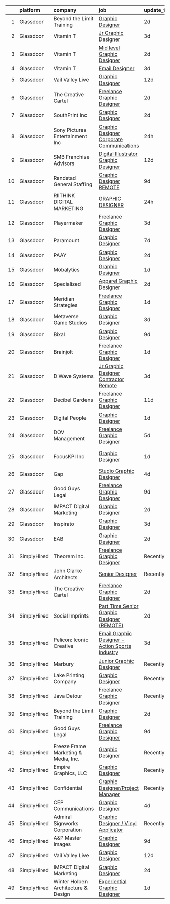 

|    | platform    | company                              | job                                                                                                                                                                                                                                                                                                                                                                                                                                                                                                                                                                                                                                                                                                                                                                                                                                                                                                                                                                                                                  | update_time   | location          |
|---:|:------------|:-------------------------------------|:---------------------------------------------------------------------------------------------------------------------------------------------------------------------------------------------------------------------------------------------------------------------------------------------------------------------------------------------------------------------------------------------------------------------------------------------------------------------------------------------------------------------------------------------------------------------------------------------------------------------------------------------------------------------------------------------------------------------------------------------------------------------------------------------------------------------------------------------------------------------------------------------------------------------------------------------------------------------------------------------------------------------|:--------------|:------------------|
|  1 | Glassdoor   | Beyond the Limit Training            | [Graphic Designer](https://www.glassdoor.com/partner/jobListing.htm?pos=126&ao=1136043&s=58&guid=000001820aece8ada25c3f1cc606d3b0&src=GD_JOB_AD&t=SR&vt=w&ea=1&cs=1_e11de79b&cb=1658040674817&jobListingId=1008005351033&jrtk=3-0-1g85epq79klt9801-1g85epq7pghp1800-08e4480687d408e3-)                                                                                                                                                                                                                                                                                                                                                                                                                                                                                                                                                                                                                                                                                                                               | 2d            | Remote            |
|  2 | Glassdoor   | Vitamin T                            | [Jr  Graphic Designer](https://www.glassdoor.com/partner/jobListing.htm?pos=101&ao=1110586&s=58&guid=000001820aece8ada25c3f1cc606d3b0&src=GD_JOB_AD&t=SR&vt=w&cs=1_54d8fc8e&cb=1658040674814&jobListingId=1008004122109&cpc=F41FEAB56D215062&jrtk=3-0-1g85epq79klt9801-1g85epq7pghp1800-f927bbf179ecebf4--6NYlbfkN0DMrcEu7yrtATojKJA7cEzGQ3FdRGWLh0CZQInL4ECGI6k5tN82kdM0cJmh4vC7GgjU4IZFPHYOlc5pUxMEeRMxtJYZKHkPHdtO62Iy9lVoZhAIu2S4XzkDEEtmJ95GBdsERpUV-98-k1rqGhn_uEH7OyVudsc8q053j9TlfObxltI6pb6VRfdHU47E2-diGeLTqH9IY-K74qLOGP03gL6CyzJAHCW2uqnVzb-UpaoifjtVr1pCMUmdENgfk0KMXVfwltC_UjwHenhL2fk7wU6A59tjAqsYehycPvzT05lYoARjgj7BcjK_fSp--Tr9fxFtCuZUiHqEp2jK4sWNSQbq-ayBwilPZgy7t39IOgrXaYgPYUwWIpEzX7StX6grWyJTkLM_vAY-fN6oxoSmATMClW-sW1T2CVH9SOMbuZ85OJ1HhEIPbdfIYCLeGiEeFH2pmEBUII9ZMeSJON7-OTo0)                                                                                                                                                                                                           | 3d            | Carlsbad, CA      |
|  3 | Glassdoor   | Vitamin T                            | [Mid   level Graphic Designer](https://www.glassdoor.com/partner/jobListing.htm?pos=102&ao=1110586&s=58&guid=000001820aece8ada25c3f1cc606d3b0&src=GD_JOB_AD&t=SR&vt=w&cs=1_c4b6d43b&cb=1658040674814&jobListingId=1008006319447&cpc=654405A9B1E0A9F5&jrtk=3-0-1g85epq79klt9801-1g85epq7pghp1800-f9fabf44bb206b15--6NYlbfkN0DMrcEu7yrtATojKJA7cEzGQ3FdRGWLh0CZQInL4ECGI6k5tN82kdM0OKoro5eXmjo80z3blDf38BJT6PiG4ccsA8LiMmGAtq3yD68f-U9PLNCCWdaZ1adYYMyy8BQ2_1Dh29NdEPdMHJM7rEbRkaJh7FO9tp_nhCjIy0_4fE5btTE4SMUm_vKTTdJgAmuP_8WokDE8Jlty4HE51C4M0ro9J3ZkRbc5fzKoNqQrMwsKReaOh8veS0-RzhNC4IynOMwsSj5trKDN2ZBOh1SY8Ci7DB98hXGpyGdQUckEnsWyBtAGEF-GcHBFGVzV-0SBfnFLKQ0VfASHdMn99fCc9b0jumIVcWVsOj2MQ7QTSurMvO7DUjdWMW9VxQZGJsChxKdfgSDI6zJS0U7rrjojGIlmRxaF8OckDV2UxOF4gUvYMWF2kW9HI3ryW93GvU0C3I1Tfc3ch8Sq1FDjmQTJ1EaU)                                                                                                                                                                                                   | 2d            | Remote            |
|  4 | Glassdoor   | Vitamin T                            | [Email Designer](https://www.glassdoor.com/partner/jobListing.htm?pos=105&ao=1110586&s=58&guid=000001820aece8ada25c3f1cc606d3b0&src=GD_JOB_AD&t=SR&vt=w&cs=1_2814edaf&cb=1658040674815&jobListingId=1008002796766&cpc=3BA4CE39D5B5DEF5&jrtk=3-0-1g85epq79klt9801-1g85epq7pghp1800-d87153d55e7e46a1--6NYlbfkN0DMrcEu7yrtATojKJA7cEzGQ3FdRGWLh0CZQInL4ECGI6k5tN82kdM0OKoro5eXmjql8SpAchbaBvot-IE8GEt7H0Wn7yzLDQibqQCjyq5rFuLesK_Ha0vnmsSq6hQiCPnlT9Or5hPi1CPf3l1Z14EsOZft4d7P_VIjuqwxh2cLfcnqbo-07O_9vCMO9H2-yNxDk3CCKlDbT393x0FrQT1Qw6JR0dydfecOCmvVkAmun-BWvyxkbb9Yl6DbVixZGe7f60EdrBBoyej7s58dnbwpX3zBgOvL6GyOdqX1I4dJJI9J_4c7LnypAMgFfn5HQZM2ZRJfMLtk-4RpMwsDm7XaVuwp66-yp_17xYRKm1yJjaCO-8UXfvRj9cuEkppP8nV4Ug41V7LjMrpx_cqVmiQUgA22c9pG4czOoaGYMibLzm3qVdsGxwwFjpHewBFefWd46CYaUykQtDv6JxGGjXZ6)                                                                                                                                                                                                                 | 3d            | Remote            |
|  5 | Glassdoor   | Vail Valley Live                     | [Graphic Designer](https://www.glassdoor.com/partner/jobListing.htm?pos=120&ao=1136043&s=58&guid=000001820aece8ada25c3f1cc606d3b0&src=GD_JOB_AD&t=SR&vt=w&ea=1&cs=1_89850485&cb=1658040674817&jobListingId=1007982837774&jrtk=3-0-1g85epq79klt9801-1g85epq7pghp1800-a68e0fb8a05972df-)                                                                                                                                                                                                                                                                                                                                                                                                                                                                                                                                                                                                                                                                                                                               | 12d           | Remote            |
|  6 | Glassdoor   | The Creative Cartel                  | [Freelance Graphic Designer](https://www.glassdoor.com/partner/jobListing.htm?pos=115&ao=1136043&s=58&guid=000001820aece8ada25c3f1cc606d3b0&src=GD_JOB_AD&t=SR&vt=w&ea=1&cs=1_2de2689b&cb=1658040674816&jobListingId=1008006220654&jrtk=3-0-1g85epq79klt9801-1g85epq7pghp1800-75d714e04485a254-)                                                                                                                                                                                                                                                                                                                                                                                                                                                                                                                                                                                                                                                                                                                     | 2d            | Remote            |
|  7 | Glassdoor   | SouthPrint  Inc                      | [Graphic Designer](https://www.glassdoor.com/partner/jobListing.htm?pos=121&ao=1136043&s=58&guid=000001820aece8ada25c3f1cc606d3b0&src=GD_JOB_AD&t=SR&vt=w&ea=1&cs=1_593bba8a&cb=1658040674817&jobListingId=1008005281632&jrtk=3-0-1g85epq79klt9801-1g85epq7pghp1800-330f3d80602c997d-)                                                                                                                                                                                                                                                                                                                                                                                                                                                                                                                                                                                                                                                                                                                               | 2d            | Remote            |
|  8 | Glassdoor   | Sony Pictures Entertainment  Inc     | [Graphic Designer  Corporate Communications](https://www.glassdoor.com/partner/jobListing.htm?pos=129&ao=1136043&s=58&guid=000001820aece8ada25c3f1cc606d3b0&src=GD_JOB_AD&t=SR&vt=w&cs=1_1cca575f&cb=1658040674818&jobListingId=1008009630805&jrtk=3-0-1g85epq79klt9801-1g85epq7pghp1800-6c3fee5b5e2003a0-)                                                                                                                                                                                                                                                                                                                                                                                                                                                                                                                                                                                                                                                                                                          | 24h           | Culver City, CA   |
|  9 | Glassdoor   | SMB Franchise Advisors               | [Digital Illustrator Graphic Designer](https://www.glassdoor.com/partner/jobListing.htm?pos=111&ao=1136043&s=58&guid=000001820aece8ada25c3f1cc606d3b0&src=GD_JOB_AD&t=SR&vt=w&ea=1&cs=1_27773c4d&cb=1658040674816&jobListingId=1007982450518&jrtk=3-0-1g85epq79klt9801-1g85epq7pghp1800-c5add34959eea285-)                                                                                                                                                                                                                                                                                                                                                                                                                                                                                                                                                                                                                                                                                                           | 12d           | Remote            |
| 10 | Glassdoor   | Randstad General Staffing            | [Graphic Designer   REMOTE](https://www.glassdoor.com/partner/jobListing.htm?pos=103&ao=1110586&s=58&guid=000001820aece8ada25c3f1cc606d3b0&src=GD_JOB_AD&t=SR&vt=w&ea=1&cs=1_5311b1b4&cb=1658040674814&jobListingId=1007990726948&cpc=8795CF9063CD573D&jrtk=3-0-1g85epq79klt9801-1g85epq7pghp1800-4705afaf81c910a4--6NYlbfkN0BP0SNj5t90jkfF5SbRhYc-YYyKnIlIACqwosTKYtJiUOPFcGVraBBNH3PqNVaKMlOuVmRJWKrrq4EM2jRhWlKfZxM8eXEywoHlN3U-M2UVWO94To79VdvpioeFj0KoewcVhePBU7vspZEM1G4UbOHc7zykI3Y0lskQjYjoXHr1-1fzniQvjeCbocNWq5LjqS6fds3FJFRM_kHJ1MRyygIrx9PxjhEmA1OBAGTbmkeqwSXKEsMJdDTn7pX7UiydqLnXw5YyYG1uYLPd5Fv7gmykulPGam3vN1YbvZkxSMf0CLQPtqrTCB_MprzYV0VezPjXDaXEF4SYZPlI-Jj_6F6-wz1rqQk7M3e9CAENIVZy1TE4ElnaSRli-hlbu8A5MtUFxWxIt8vE-cuQlXe9V0sNmz_CiA-ZH5WXqjKCnJ78USoQT5bRnnL_VPtVhuGBGBY5GdXPeaS_jnoeer7DzECeLgPLcr-fTIIWUv1SLMHKSoARQCmc9j3MekCDINcx2N5jfSpQJbhNuNSLgh0FuAtYpaOUlRZQqzJCVJewzGy_RBtos1SGQsdBcO7A-LZvWzl-S08Od2N8_gYRapyXHOOS_9tFNKY8vy1toKPVxMOlJC0AE7RbJ0yQi1iMjQ2bGyMyuxFqV7IsGtdADYad4jVg) | 9d            | Remote            |
| 11 | Glassdoor   | RIITHINK DIGITAL MARKETING           | [GRAPHIC DESIGNER](https://www.glassdoor.com/partner/jobListing.htm?pos=127&ao=1136043&s=58&guid=000001820aece8ada25c3f1cc606d3b0&src=GD_JOB_AD&t=SR&vt=w&cs=1_50667a90&cb=1658040674818&jobListingId=1008009941694&jrtk=3-0-1g85epq79klt9801-1g85epq7pghp1800-36b7091d21f54992-)                                                                                                                                                                                                                                                                                                                                                                                                                                                                                                                                                                                                                                                                                                                                    | 24h           | Carrboro, NC      |
| 12 | Glassdoor   | Playermaker                          | [Freelance Graphic Designer](https://www.glassdoor.com/partner/jobListing.htm?pos=116&ao=1136043&s=58&guid=000001820aece8ada25c3f1cc606d3b0&src=GD_JOB_AD&t=SR&vt=w&ea=1&cs=1_da1d86d5&cb=1658040674816&jobListingId=1008002913738&jrtk=3-0-1g85epq79klt9801-1g85epq7pghp1800-0015d32ae1299b20-)                                                                                                                                                                                                                                                                                                                                                                                                                                                                                                                                                                                                                                                                                                                     | 3d            | Remote            |
| 13 | Glassdoor   | Paramount                            | [Graphic Designer](https://www.glassdoor.com/partner/jobListing.htm?pos=107&ao=1136043&s=58&guid=000001820aece8ada25c3f1cc606d3b0&src=GD_JOB_AD&t=SR&vt=w&cs=1_c7a03b4e&cb=1658040674815&jobListingId=1007994729738&jrtk=3-0-1g85epq79klt9801-1g85epq7pghp1800-15ee6a645793f452-)                                                                                                                                                                                                                                                                                                                                                                                                                                                                                                                                                                                                                                                                                                                                    | 7d            | New York, NY      |
| 14 | Glassdoor   | PAAY                                 | [Graphic Designer](https://www.glassdoor.com/partner/jobListing.htm?pos=117&ao=1136043&s=58&guid=000001820aece8ada25c3f1cc606d3b0&src=GD_JOB_AD&t=SR&vt=w&cs=1_7ace1966&cb=1658040674819&jobListingId=1008005796786&jrtk=3-0-1g85epq79klt9801-1g85epq7pghp1800-6daaff955a2371a7-)                                                                                                                                                                                                                                                                                                                                                                                                                                                                                                                                                                                                                                                                                                                                    | 2d            | Remote            |
| 15 | Glassdoor   | Mobalytics                           | [Graphic Designer](https://www.glassdoor.com/partner/jobListing.htm?pos=109&ao=1136043&s=58&guid=000001820aece8ada25c3f1cc606d3b0&src=GD_JOB_AD&t=SR&vt=w&cs=1_badf803e&cb=1658040674815&jobListingId=1008008952128&jrtk=3-0-1g85epq79klt9801-1g85epq7pghp1800-afcef7a9f3b8bab9-)                                                                                                                                                                                                                                                                                                                                                                                                                                                                                                                                                                                                                                                                                                                                    | 1d            | Remote            |
| 16 | Glassdoor   | Specialized                          | [Apparel Graphic Designer](https://www.glassdoor.com/partner/jobListing.htm?pos=108&ao=1136043&s=58&guid=000001820aece8ada25c3f1cc606d3b0&src=GD_JOB_AD&t=SR&vt=w&cs=1_2d553444&cb=1658040674815&jobListingId=1008006391637&jrtk=3-0-1g85epq79klt9801-1g85epq7pghp1800-7393a12534246f16-)                                                                                                                                                                                                                                                                                                                                                                                                                                                                                                                                                                                                                                                                                                                            | 2d            | Morgan Hill, CA   |
| 17 | Glassdoor   | Meridian Strategies                  | [Freelance Graphic Designer](https://www.glassdoor.com/partner/jobListing.htm?pos=118&ao=1136043&s=58&guid=000001820aece8ada25c3f1cc606d3b0&src=GD_JOB_AD&t=SR&vt=w&ea=1&cs=1_85c96087&cb=1658040674816&jobListingId=1008008579877&jrtk=3-0-1g85epq79klt9801-1g85epq7pghp1800-2a0b208156ed0ebd-)                                                                                                                                                                                                                                                                                                                                                                                                                                                                                                                                                                                                                                                                                                                     | 1d            | Remote            |
| 18 | Glassdoor   | Metaverse Game Studios               | [Graphic Designer](https://www.glassdoor.com/partner/jobListing.htm?pos=124&ao=1136043&s=58&guid=000001820aece8ada25c3f1cc606d3b0&src=GD_JOB_AD&t=SR&vt=w&ea=1&cs=1_dcd3c392&cb=1658040674817&jobListingId=1008003977415&jrtk=3-0-1g85epq79klt9801-1g85epq7pghp1800-14767983c0836913-)                                                                                                                                                                                                                                                                                                                                                                                                                                                                                                                                                                                                                                                                                                                               | 3d            | Remote            |
| 19 | Glassdoor   | Bixal                                | [Graphic Designer](https://www.glassdoor.com/partner/jobListing.htm?pos=125&ao=1136043&s=58&guid=000001820aece8ada25c3f1cc606d3b0&src=GD_JOB_AD&t=SR&vt=w&cs=1_0f721dba&cb=1658040674817&jobListingId=1007990727294&jrtk=3-0-1g85epq79klt9801-1g85epq7pghp1800-1b5e0baccb0f173d-)                                                                                                                                                                                                                                                                                                                                                                                                                                                                                                                                                                                                                                                                                                                                    | 9d            | Remote            |
| 20 | Glassdoor   | Brainjolt                            | [Freelance Graphic Designer](https://www.glassdoor.com/partner/jobListing.htm?pos=128&ao=1136043&s=58&guid=000001820aece8ada25c3f1cc606d3b0&src=GD_JOB_AD&t=SR&vt=w&ea=1&cs=1_e50616ea&cb=1658040674818&jobListingId=1008008216172&jrtk=3-0-1g85epq79klt9801-1g85epq7pghp1800-0cc6100233087d5e-)                                                                                                                                                                                                                                                                                                                                                                                                                                                                                                                                                                                                                                                                                                                     | 1d            | Los Angeles, CA   |
| 21 | Glassdoor   | D Wave Systems                       | [Jr  Graphic Designer   Contractor   Remote](https://www.glassdoor.com/partner/jobListing.htm?pos=106&ao=1136043&s=58&guid=000001820aece8ada25c3f1cc606d3b0&src=GD_JOB_AD&t=SR&vt=w&cs=1_d80e87c3&cb=1658040674815&jobListingId=1008003592000&jrtk=3-0-1g85epq79klt9801-1g85epq7pghp1800-a164a3fb0e35e30e-)                                                                                                                                                                                                                                                                                                                                                                                                                                                                                                                                                                                                                                                                                                          | 3d            | Remote            |
| 22 | Glassdoor   | Decibel Gardens                      | [Freelance Graphic Designer](https://www.glassdoor.com/partner/jobListing.htm?pos=123&ao=1136043&s=58&guid=000001820aece8ada25c3f1cc606d3b0&src=GD_JOB_AD&t=SR&vt=w&ea=1&cs=1_39de4f10&cb=1658040674817&jobListingId=1007985016865&jrtk=3-0-1g85epq79klt9801-1g85epq7pghp1800-07ae5562d47fac6d-)                                                                                                                                                                                                                                                                                                                                                                                                                                                                                                                                                                                                                                                                                                                     | 11d           | Remote            |
| 23 | Glassdoor   | Digital People                       | [Graphic Designer](https://www.glassdoor.com/partner/jobListing.htm?pos=104&ao=1110586&s=58&guid=000001820aece8ada25c3f1cc606d3b0&src=GD_JOB_AD&t=SR&vt=w&ea=1&cs=1_87147bf4&cb=1658040674815&jobListingId=1008008653080&cpc=8795CF9063CD573D&jrtk=3-0-1g85epq79klt9801-1g85epq7pghp1800-5d8642c1213b67c6--6NYlbfkN0CQRQ3eiV4YWjrRS1ho7HVQ9JO8v6Fb3eU0yDOJbdOiEoxcbMbAZ5AqIhvJgyRVJMa4bG08yK6WRuCOVZsY8gGMYqkIWBZx3h6fL8z2DNBr0O0mp4ACsAujdMUx9_zWJVcwqS5-5f6d0rk04RGuuKwL8rq8bEvyr7B4kapNyJthbaAtsvAuH5yLnVhrUe7RDDR--CJyPTradr95DaLKN_483KUFZJz8IYDUgE9RG_ehh6KRmvNj0gFarN9GK24t-6Qhg-ZtvzMTtib7BbuOtRlPLZcMejFyOjCt8CmHC9meoBPHMBoAUQl3DN6mZC5pNvmdakOrqP8NAP-kfR97sXK-u_FOPMFEzP8YN9agbtQWFaxmvCuuH8ywXhtT112RIF96y6qJ6EPw1SuT16ns9aUYoWJvvtC_wmFFJOPu003E45trHH3pNUFvBz_Jq00THK6sm4p8uaVHqiDc9fDRs-9M_BKhJJJzlgYgl6R6r-JqYE8YAowYu9OKcpQRjxOB8To%3D)                                                                                                                                                            | 1d            | New York, NY      |
| 24 | Glassdoor   | DOV Management                       | [Freelance Graphic Designer](https://www.glassdoor.com/partner/jobListing.htm?pos=119&ao=1136043&s=58&guid=000001820aece8ada25c3f1cc606d3b0&src=GD_JOB_AD&t=SR&vt=w&ea=1&cs=1_d48e8ee2&cb=1658040674816&jobListingId=1007997478678&jrtk=3-0-1g85epq79klt9801-1g85epq7pghp1800-267dcb44bd207a2e-)                                                                                                                                                                                                                                                                                                                                                                                                                                                                                                                                                                                                                                                                                                                     | 5d            | Remote            |
| 25 | Glassdoor   | FocusKPI Inc                         | [Graphic Designer](https://www.glassdoor.com/partner/jobListing.htm?pos=114&ao=1136043&s=58&guid=000001820aece8ada25c3f1cc606d3b0&src=GD_JOB_AD&t=SR&vt=w&ea=1&cs=1_c165033a&cb=1658040674816&jobListingId=1008008862785&jrtk=3-0-1g85epq79klt9801-1g85epq7pghp1800-ed05ee4497ad5aa9-)                                                                                                                                                                                                                                                                                                                                                                                                                                                                                                                                                                                                                                                                                                                               | 1d            | San Francisco, CA |
| 26 | Glassdoor   | Gap                                  | [Studio Graphic Designer](https://www.glassdoor.com/partner/jobListing.htm?pos=130&ao=1136043&s=58&guid=000001820aece8ada25c3f1cc606d3b0&src=GD_JOB_AD&t=SR&vt=w&cs=1_1c220b40&cb=1658040674818&jobListingId=1007999929211&jrtk=3-0-1g85epq79klt9801-1g85epq7pghp1800-231ca2e5975cfc01-)                                                                                                                                                                                                                                                                                                                                                                                                                                                                                                                                                                                                                                                                                                                             | 4d            | New York, NY      |
| 27 | Glassdoor   | Good Guys Legal                      | [Freelance Graphic Designer](https://www.glassdoor.com/partner/jobListing.htm?pos=113&ao=1136043&s=58&guid=000001820aece8ada25c3f1cc606d3b0&src=GD_JOB_AD&t=SR&vt=w&ea=1&cs=1_9ce91441&cb=1658040674816&jobListingId=1007990589634&jrtk=3-0-1g85epq79klt9801-1g85epq7pghp1800-8d7250e8167ebbb4-)                                                                                                                                                                                                                                                                                                                                                                                                                                                                                                                                                                                                                                                                                                                     | 9d            | Remote            |
| 28 | Glassdoor   | IMPACT Digital Marketing             | [Graphic Designer](https://www.glassdoor.com/partner/jobListing.htm?pos=122&ao=1136043&s=58&guid=000001820aece8ada25c3f1cc606d3b0&src=GD_JOB_AD&t=SR&vt=w&ea=1&cs=1_d1e27610&cb=1658040674817&jobListingId=1008006624259&jrtk=3-0-1g85epq79klt9801-1g85epq7pghp1800-af01c3dc37756a8e-)                                                                                                                                                                                                                                                                                                                                                                                                                                                                                                                                                                                                                                                                                                                               | 2d            | Remote            |
| 29 | Glassdoor   | Inspirato                            | [Graphic Designer](https://www.glassdoor.com/partner/jobListing.htm?pos=112&ao=1136043&s=58&guid=000001820aece8ada25c3f1cc606d3b0&src=GD_JOB_AD&t=SR&vt=w&cs=1_324d77c9&cb=1658040674816&jobListingId=1008002942765&jrtk=3-0-1g85epq79klt9801-1g85epq7pghp1800-a6324d24e7891b17-)                                                                                                                                                                                                                                                                                                                                                                                                                                                                                                                                                                                                                                                                                                                                    | 3d            | Remote            |
| 30 | Glassdoor   | EAB                                  | [Graphic Designer](https://www.glassdoor.com/partner/jobListing.htm?pos=110&ao=1136043&s=58&guid=000001820aece8ada25c3f1cc606d3b0&src=GD_JOB_AD&t=SR&vt=w&cs=1_70a51343&cb=1658040674815&jobListingId=1008005599897&jrtk=3-0-1g85epq79klt9801-1g85epq7pghp1800-643449b54406dcda-)                                                                                                                                                                                                                                                                                                                                                                                                                                                                                                                                                                                                                                                                                                                                    | 2d            | Remote            |
| 31 | SimplyHired | Theorem Inc.                         | [Freelance Graphic Designer](https://www.simplyhired.com/job/X9uns7gwmHwlm_ccFdh4AiB-UXISgpLZ7m-DP3rc-uv3Ok7Ouux7Ig?q=graphic+designer)                                                                                                                                                                                                                                                                                                                                                                                                                                                                                                                                                                                                                                                                                                                                                                                                                                                                              | Recently      | Remote            |
| 32 | SimplyHired | John Clarke Architects               | [Senior Designer](https://www.simplyhired.com/job/MYC91eBeQc2OYt3IeMGWBH6wpnZ8rSAQfasNxR0audAkF-Q56TT7HQ?q=graphic+designer)                                                                                                                                                                                                                                                                                                                                                                                                                                                                                                                                                                                                                                                                                                                                                                                                                                                                                         | Recently      | Sausalito, CA     |
| 33 | SimplyHired | The Creative Cartel                  | [Freelance Graphic Designer](https://www.simplyhired.com/job/hULyyXbMDHWrIk77E6RYOeiwdi_OIayZA_XeJG4FhPx2rm3aeoMHJA?q=graphic+designer)                                                                                                                                                                                                                                                                                                                                                                                                                                                                                                                                                                                                                                                                                                                                                                                                                                                                              | 2d            | Remote            |
| 34 | SimplyHired | Social Imprints                      | [Part Time Senior Graphic Designer (REMOTE)](https://www.simplyhired.com/job/tIPn-xge2vjwTSS4ZrsN2W-EcvrxoUAPTNAT5Z-xgwv6IQkx-4qcbA?q=graphic+designer)                                                                                                                                                                                                                                                                                                                                                                                                                                                                                                                                                                                                                                                                                                                                                                                                                                                              | 2d            | Remote            |
| 35 | SimplyHired | Pelicon: Iconic Creative             | [Email Graphic Designer - Action Sports Industry](https://www.simplyhired.com/job/qyjkZi15aQMN3C_PTs78ziCZ9iiFaMrhA5oCcHceTv8qyjSsRF7Lvw?q=graphic+designer)                                                                                                                                                                                                                                                                                                                                                                                                                                                                                                                                                                                                                                                                                                                                                                                                                                                         | 3d            | Remote            |
| 36 | SimplyHired | Marbury                              | [Junior Graphic Designer](https://www.simplyhired.com/job/MH8gQthZdwZl4mhAOI5f9bItaWa8oPpv_aqPrn1pKm0Dzb0oAGGYEA?q=graphic+designer)                                                                                                                                                                                                                                                                                                                                                                                                                                                                                                                                                                                                                                                                                                                                                                                                                                                                                 | Recently      | Remote            |
| 37 | SimplyHired | Lake Printing Company                | [Graphic Designer](https://www.simplyhired.com/job/zYevJ-f9BC_8bDe5eAcS67G2Nh4QF_5MdCsjy5V-Tseq6--VZ-EjHQ?q=graphic+designer)                                                                                                                                                                                                                                                                                                                                                                                                                                                                                                                                                                                                                                                                                                                                                                                                                                                                                        | Recently      | Osage Beach, MO   |
| 38 | SimplyHired | Java Detour                          | [Freelance Graphic Designer](https://www.simplyhired.com/job/yTHNGr_2rj2rfiuzlpX9okId_jQHvk40sZ-q7z_fbjJVdtYJZTmMWg?q=graphic+designer)                                                                                                                                                                                                                                                                                                                                                                                                                                                                                                                                                                                                                                                                                                                                                                                                                                                                              | Recently      | Remote            |
| 39 | SimplyHired | Beyond the Limit Training            | [Graphic Designer](https://www.simplyhired.com/job/Cqqp2dGTN6tSQSch25iBmohbTcxIVeibF_vjiEjbVjY3c5DZHnBKpQ?q=graphic+designer)                                                                                                                                                                                                                                                                                                                                                                                                                                                                                                                                                                                                                                                                                                                                                                                                                                                                                        | 2d            | Remote            |
| 40 | SimplyHired | Good Guys Legal                      | [Freelance Graphic Designer](https://www.simplyhired.com/job/jM1OHYhB0Kfw4TqnTCopBSQInBBYgm1dZI-1q0Tbs6fAsULJpHfgCw?q=graphic+designer)                                                                                                                                                                                                                                                                                                                                                                                                                                                                                                                                                                                                                                                                                                                                                                                                                                                                              | 9d            | Remote            |
| 41 | SimplyHired | Freeze Frame Marketing & Media, Inc. | [Graphic Designer](https://www.simplyhired.com/job/BPgdTwugooRMys9iPBPtqSqkTYnjWRedvcmOYpiMi8ru56DCB72w7g?q=graphic+designer)                                                                                                                                                                                                                                                                                                                                                                                                                                                                                                                                                                                                                                                                                                                                                                                                                                                                                        | Recently      | Remote            |
| 42 | SimplyHired | Empire Graphics, LLC                 | [Graphic Designer](https://www.simplyhired.com/job/8sfc5yRGbFgd983ayu21iRtmxXjj_6CinRx9AuPB4FMkl8JvywK0_A?q=graphic+designer)                                                                                                                                                                                                                                                                                                                                                                                                                                                                                                                                                                                                                                                                                                                                                                                                                                                                                        | Recently      | Accokeek, MD      |
| 43 | SimplyHired | Confidential                         | [Graphic Designer/Project Manager](https://www.simplyhired.com/job/oXXLBa0Q5Wgy31vyNt9VOPDCgXd1jif6Gx4nNRZLUvTAPAU4Du0ezQ?q=graphic+designer)                                                                                                                                                                                                                                                                                                                                                                                                                                                                                                                                                                                                                                                                                                                                                                                                                                                                        | Recently      | Norfolk, VA       |
| 44 | SimplyHired | CEP Communications                   | [Graphic Designer](https://www.simplyhired.com/job/Wmb4dpdfRCYcrmeIhBB0jf8rvTiO_e9hfU2g-r1vp8GJnJY0ey_EMw?q=graphic+designer)                                                                                                                                                                                                                                                                                                                                                                                                                                                                                                                                                                                                                                                                                                                                                                                                                                                                                        | 4d            | Remote            |
| 45 | SimplyHired | Admiral Signworks Corporation        | [Graphic Designer / Vinyl Applicator](https://www.simplyhired.com/job/bi4MfZqP0OIoOQY1Vd7JPSPce5UB0iAa2JmpH-tRJHDlszPbN1YFvw?q=graphic+designer)                                                                                                                                                                                                                                                                                                                                                                                                                                                                                                                                                                                                                                                                                                                                                                                                                                                                     | Recently      | Chesapeake, VA    |
| 46 | SimplyHired | A&P Master Images                    | [Graphic Designer](https://www.simplyhired.com/job/CjtcE5JyLVGZWLnPz7Z_F6gUkbAdODAOFXFEC5T0OUznPJdKJLaZiQ?q=graphic+designer)                                                                                                                                                                                                                                                                                                                                                                                                                                                                                                                                                                                                                                                                                                                                                                                                                                                                                        | 9d            | Utica, NY         |
| 47 | SimplyHired | Vail Valley Live                     | [Graphic Designer](https://www.simplyhired.com/job/cBIIcfhlSNQ18NrSMS5Zumoy9yhjw3ExmGvr9hdMi65c4WEs1HEOvw?q=graphic+designer)                                                                                                                                                                                                                                                                                                                                                                                                                                                                                                                                                                                                                                                                                                                                                                                                                                                                                        | 12d           | Remote            |
| 48 | SimplyHired | IMPACT Digital Marketing             | [Graphic Designer](https://www.simplyhired.com/job/wC3IxYYxTYAw7G-OHl3KxPRMHLIlLqtxXbDYpN-L_nbOghZq_eRsuw?q=graphic+designer)                                                                                                                                                                                                                                                                                                                                                                                                                                                                                                                                                                                                                                                                                                                                                                                                                                                                                        | 2d            | Remote            |
| 49 | SimplyHired | Winter Holben Architecture & Design  | [Experiential Graphic Designer](https://www.simplyhired.com/job/qEzaIpfAruIt5jWWQHmaRNc_sceAYkVjo7cMPizkxDfNSBOCYw72lQ?q=graphic+designer)                                                                                                                                                                                                                                                                                                                                                                                                                                                                                                                                                                                                                                                                                                                                                                                                                                                                           | 1d            | Kittery, ME       |